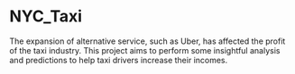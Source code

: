 # NYC_Taxi
The expansion of alternative service, such as Uber, has affected the profit of the taxi industry. This project aims to perform some insightful analysis and predictions to help taxi drivers increase their incomes. 
